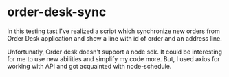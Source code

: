 # order-desk-sync

In this testing tast I've realized a script which synchronize new orders from Order Desk application and show a line with id of order and an address line.

Unfortunatly, Order desk doesn't support a node sdk. It could be interesting for me to use new abilities and simplify my code more. But, I used axios for working with API and got acquainted with node-schedule.
